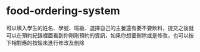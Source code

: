 # food-ordering-system
可以填入學生的姓名、學號、班級、選擇自己的主餐還有要不要飲料，提交之後就可以在預約紀錄裡面看到你剛剛預約的資訊，如果你想要刪除或是修改，也可以按下相對應的按鈕來進行修改及刪除

